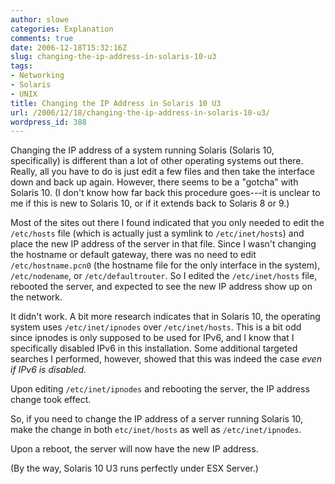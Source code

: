 ```yaml
---
author: slowe
categories: Explanation
comments: true
date: 2006-12-18T15:32:16Z
slug: changing-the-ip-address-in-solaris-10-u3
tags:
- Networking
- Solaris
- UNIX
title: Changing the IP Address in Solaris 10 U3
url: /2006/12/18/changing-the-ip-address-in-solaris-10-u3/
wordpress_id: 388
---
```


Changing the IP address of a system running Solaris (Solaris 10, specifically) is different than a lot of other operating systems out there. Really, all you have to do is just edit a few files and then take the interface down and back up again. However, there seems to be a "gotcha" with Solaris 10. (I don't know how far back this procedure goes---it is unclear to me if this is new to Solaris 10, or if it extends back to Solaris 8 or 9.)

Most of the sites out there I found indicated that you only needed to edit the `/etc/hosts` file (which is actually just a symlink to `/etc/inet/hosts`) and place the new IP address of the server in that file. Since I wasn't changing the hostname or default gateway, there was no need to edit `/etc/hostname.pcn0` (the hostname file for the only interface in the system), `/etc/nodename`, or `/etc/defaultrouter`. So I edited the `/etc/inet/hosts` file, rebooted the server, and expected to see the new IP address show up on the network.

It didn't work. A bit more research indicates that in Solaris 10, the operating system uses `/etc/inet/ipnodes` over `/etc/inet/hosts`. This is a bit odd since ipnodes is only supposed to be used for IPv6, and I know that I specifically disabled IPv6 in this installation. Some additional targeted searches I performed, however, showed that this was indeed the case _even if IPv6 is disabled._

Upon editing `/etc/inet/ipnodes` and rebooting the server, the IP address change took effect.

So, if you need to change the IP address of a server running Solaris 10, make the change in both `etc/inet/hosts` as well as `/etc/inet/ipnodes`.

Upon a reboot, the server will now have the new IP address.

(By the way, Solaris 10 U3 runs perfectly under ESX Server.)
